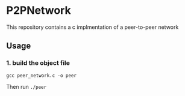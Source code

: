 # P2PNetwork
This repository contains a c implmentation of a peer-to-peer network

## Usage

### 1. build the object file

```gcc peer_network.c -o peer```

Then run ```./peer```
